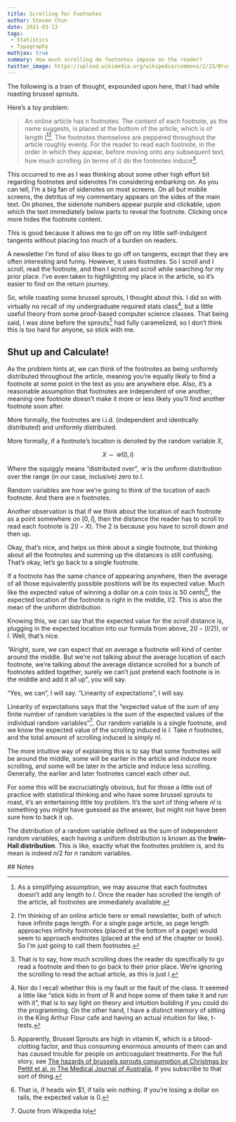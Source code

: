 ```yaml
---
title: Scrolling for Footnotes
author: Steven Chun
date: 2021-03-13
tags:
 - Statistics
 - Typography
mathjax: true
summary: How much scrolling do footnotes impose on the reader?
twitter_image: https://upload.wikimedia.org/wikipedia/commons/2/23/Brussels_sprout_closeup.jpg
---
```


The following is a train of thought, expounded upon here, that I had while
roasting brussel sprouts.

Here’s a toy problem:

  >  An online article has _n_ footnotes. The content of each footnote, as the
  >  name suggests, is placed at the bottom of the article, which is of length
  >  $l$[^1][^2]. The footnotes themselves are peppered throughout the article
  >  roughly evenly. For the reader to read each footnote, in the order in which
  >  they appear, before moving onto any subsequent text, how much scrolling (in
  >  terms of $l$) do the footnotes induce[^3].

This occurred to me as I was thinking about some other high effort bit regarding
footnotes and sidenotes I’m considering embarking on. As you can tell, I’m a big
fan of sidenotes on most screens. On all but mobile screens, the detritus of my
commentary appears on the sides of the main text. On phones, the sidenote
numbers appear purple and clickable, upon which the text immediately below parts
to reveal the footnote. Clicking once more hides the footnote content.

This is good because it allows me to go off on my little self-indulgent tangents
without placing too much of a burden on readers.

A newsletter I’m fond of also likes to go off on tangents, except that they are
often interesting and funny. However, it uses footnotes. So I scroll and I
scroll, read the footnote, and then I scroll and scroll while searching for my
prior place. I’ve even taken to highlighting my place in the article, so it’s
easier to find on the return journey.

So, while roasting some brussel sprouts, I thought about this. I did so with
virtually no recall of my undergraduate required stats class[^4], but a little
useful theory from some proof-based computer science classes. That being said, I
was done before the sprouts[^5] had fully caramelized, so I don’t think this is
too hard for anyone, so stick with me.


## Shut up and Calculate!

As the problem hints at, we can think of the footnotes as being uniformly
distributed throughout the article, meaning you’re equally likely to find a
footnote at some point in the text as you are anywhere else. Also, it’s a
reasonable assumption that footnotes are independent of one another, meaning one
footnote doesn’t make it more or less likely you’ll find another footnote soon
after.

More formally, the footnotes are i.i.d. (independent and identically
distributed) and uniformly distributed.

More formally, if a footnote’s location is denoted by the random variable $X$,

$$X \sim \mathcal{U}(0, l)$$

Where the squiggly means “distributed over”, $\mathcal{U}$ is the uniform distribution
over the range (in our case, inclusive) zero to $l$.

Random variables are how we’re going to think of the location of each footnote.
And there are $n$ footnotes.

Another observation is that if we think about the location of each footnote as a
point somewhere on $[0,l]$, then the distance the reader has to scroll to read
each footnote is $2(l-X)$. The 2 is because you have to scroll down and then up.

Okay, that’s nice, and helps us think about a single footnote, but thinking
about all the footnotes and summing up the distances is still confusing. That’s
okay, let’s go back to a single footnote.

If a footnote has the same chance of appearing anywhere, then the average of all
those equivalently possible positions will be its expected value. Much like the
expected value of winning a dollar on a coin toss is 50 cents[^6], the expected
location of the footnote is right in the middle, $l/2$. This is also the mean of
the uniform distribution.

Knowing this, we can say that the expected value for the _scroll_ distance is,
plugging in the expected location into our formula from above, $2(l-(l/2))$, or
$l$. Well, that’s nice.

“Alright, sure, we can expect that on average a footnote will kind of center
around the middle. But we’re not talking about the average location of each
footnote, we’re talking about the average distance scrolled for a bunch of
footnotes added together, surely we can’t just pretend each footnote is in the
middle and add it all up”, you will say.

“Yes, we can”, I will say. “Linearity of expectations”, I will say.

Linearity of expectations says that the “expected value of the sum of any finite
number of random variables is the sum of the expected values of the individual
random variables”[^7]. Our random variable is a single footnote, and we know the
expected value of the scrolling induced is $l$. Take $n$ footnotes, and the
total amount of scrolling induced is simply $nl$.

The more intuitive way of explaining this is to say that some footnotes will be
around the middle, some will be earlier in the article and induce more
scrolling, and some will be later in the article and induce less scrolling.
Generally, the earlier and later footnotes cancel each other out.

For some this will be excruciatingly obvious, but for those a little out of
practice with statistical thinking and who have some brussel sprouts to roast,
it’s an entertaining little toy problem. It’s the sort of thing where $nl$ is
something you might have guessed as the answer, but might not have been sure how
to back it up.

The distribution of a random variable defined as the sum of independent random
variables, each having a uniform distribution is known as the **Irwin-Hall
distribution**. This is like, exactly what the footnotes problem is, and its
mean is indeed $n/2$ for $n$ random variables.


<!-- Footnotes themselves at the bottom. --> ## Notes

[^1]: As a simplifying assumption, we may assume that each footnotes doesn’t add
  any length to $l$. Once the reader has scrolled the length of the article, all
  footnotes are immediately available.

[^2]: I’m thinking of an online article here or email newsletter, both of which
  have infinite page length. For a single page article, as page length
  approaches infinity footnotes (placed at the bottom of a page) would seem to
  approach endnotes (placed at the end of the chapter or book). So I’m just
  going to call them footnotes.

[^3]: That is to say, how much scrolling does the reader do specifically to go
  read a footnote and then to go back to their prior place. We’re ignoring the
  scrolling to read the actual article, as this is just $l$.

[^4]: Nor do I recall whether this is my fault or the fault of the class. It
  seemed a little like “stick kids in front of R and hope some of them take it
  and run with it”, that is to say light on theory and intuition building if you
  could do the programming. On the other hand, I have a distinct memory of
  sitting in the King Arthur Flour cafe and having an actual intuition for like,
  t-tests.

[^5]: Apparently, Brussel Sprouts are high in vitamin K, which is a
  blood-clotting factor, and thus consuming enormous amounts of them can and
  has caused trouble for people on anticoagulant treatments. For the full
  story, see [The hazards of brussels sprouts consumption at Christmas by Pettit
  et al. in The Medical Journal of
  Australia](https://onlinelibrary.wiley.com/doi/10.5694/mja12.11304), if you
  subscribe to that sort of thing.

[^6]: That is, if heads win \$1, if tails win nothing. If you’re losing a dollar
  on tails, the expected value is 0.

[^7]: Quote from Wikipedia lol

